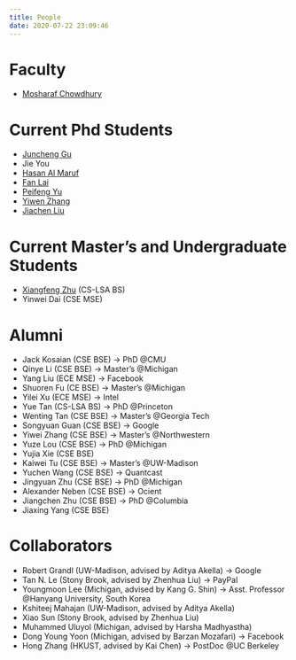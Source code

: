 ```yaml
---
title: People
date: 2020-07-22 23:09:46
---
```


# Faculty

* [Mosharaf Chowdhury](https://www.mosharaf.com/)

# Current Phd Students

* [Juncheng Gu](https://web.eecs.umich.edu/~jcgu/)
* Jie You
* [Hasan Al Maruf](https://web.eecs.umich.edu/~hasanal/)
* [Fan Lai](http://www-personal.umich.edu/~fanlai/)
* [Peifeng Yu](https://unlimitedcodeworks.xyz/)
* [Yiwen Zhang](https://web.eecs.umich.edu/~yiwenzhg/)
* [Jiachen Liu](http://www-personal.umich.edu/~amberljc/)

# Current Master’s and Undergraduate Students
* [Xiangfeng Zhu](https://xzhu27.me/) (CS-LSA BS)
* Yinwei Dai (CSE MSE)

# Alumni
* Jack Kosaian (CSE BSE) → PhD @CMU
* Qinye Li (CSE BSE) → Master’s @Michigan
* Yang Liu (ECE MSE) → Facebook
* Shuoren Fu (CE BSE) → Master’s @Michigan
* Yilei Xu (ECE MSE) → Intel
* Yue Tan (CS-LSA BS) → PhD @Princeton
* Wenting Tan (CSE BSE) → Master’s @Georgia Tech
* Songyuan Guan (CSE BSE) → Google
* Yiwei Zhang (CSE BSE) → Master’s @Northwestern
* Yuze Lou (CSE BSE) → PhD @Michigan
* Yujia Xie (CSE BSE)
* Kaiwei Tu (CSE BSE) → Master’s @UW-Madison
* Yuchen Wang (CSE BSE) → Quantcast
* Jingyuan Zhu (CSE BSE) → PhD @Michigan
* Alexander Neben (CSE BSE) → Ocient
* Jiangchen Zhu (CSE BSE) → PhD @Columbia
* Jiaxing Yang (CSE BSE)

# Collaborators
* Robert Grandl (UW-Madison, advised by Aditya Akella) → Google
* Tan N. Le (Stony Brook, advised by Zhenhua Liu) → PayPal
* Youngmoon Lee (Michigan, advised by Kang G. Shin) → Asst. Professor @Hanyang University, South Korea
* Kshiteej Mahajan (UW-Madison, advised by Aditya Akella)
* Xiao Sun (Stony Brook, advised by Zhenhua Liu)
* Muhammed Uluyol (Michigan, advised by Harsha Madhyastha)
* Dong Young Yoon (Michigan, advised by Barzan Mozafari) → Facebook
* Hong Zhang (HKUST, advised by Kai Chen) → PostDoc @UC Berkeley